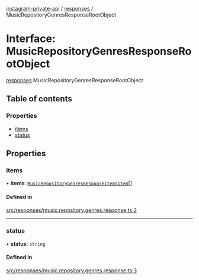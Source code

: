 [instagram-private-api](../../README.md) / [responses](../../modules/responses.md) / MusicRepositoryGenresResponseRootObject

# Interface: MusicRepositoryGenresResponseRootObject

[responses](../../modules/responses.md).MusicRepositoryGenresResponseRootObject

## Table of contents

### Properties

- [items](MusicRepositoryGenresResponseRootObject.md#items)
- [status](MusicRepositoryGenresResponseRootObject.md#status)

## Properties

### items

• **items**: [`MusicRepositoryGenresResponseItemsItem`](MusicRepositoryGenresResponseItemsItem.md)[]

#### Defined in

[src/responses/music.repository.genres.response.ts:2](https://github.com/Nerixyz/instagram-private-api/blob/4971f34/src/responses/music.repository.genres.response.ts#L2)

___

### status

• **status**: `string`

#### Defined in

[src/responses/music.repository.genres.response.ts:3](https://github.com/Nerixyz/instagram-private-api/blob/4971f34/src/responses/music.repository.genres.response.ts#L3)
